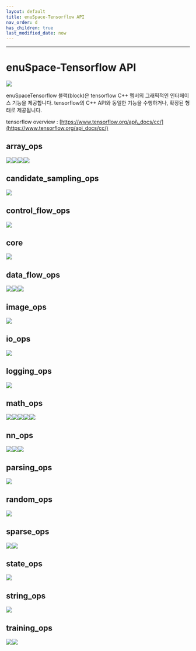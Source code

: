 ```yaml
---
layout: default
title: enuSpace-Tensorflow API
nav_order: d
has_children: true
last_modified_date: now
---
```


---

# enuSpace-Tensorflow API

![](../assets/enuSpaceTensorflow_plugin.png)

enuSpaceTensorflow 블럭\(block\)은 tensorflow C++ 멤버의 그래픽적인 인터페이스 기능을 제공합니다. tensorflow의 C++ API와 동일한 기능을 수행하거나, 확장된 형태로 제공됩니다.

tensorflow overview : [https://www.tensorflow.org/api\_docs/cc/](https://www.tensorflow.org/api_docs/cc/)

## array\_ops

![](/assets/tf_array_ops_symbols1.png)![](./assets/tf_array_ops_symbols2.png)![](./assets/tf_array_ops_symbols3.png)![](./assets/tf_array_ops_symbols4.png)

## candidate\_sampling\_ops

![](./assets/tf_candidate_sampling_ops_symbols.png)

## control\_flow\_ops

![](./assets/tf_control_flow_ops_symbols.png)

## core

![](./assets/tf_core_symbols.png)

## data\_flow\_ops

![](./assets/tf_data_flow_ops_symbols1.png)![](./assets/tf_data_flow_ops_symbols2.png)![](./assets/tf_data_flow_ops_symbols3.png)

## image\_ops

![](./assets/tf_image_ops_symbols.png)

## io\_ops

![](./assets/tf_io_ops_symbols.png)

## logging\_ops

![](./assets/tf_logging_ops_symbols.png)

## math\_ops

![](./assets/tf_math_symbols1.png)![](./assets/tf_math_symbols2.png)![](./assets/tf_math_symbols3.png)![](./assets/tf_math_symbols4.png)![](./assets/tf_math_symbols5.png)

## nn\_ops

![](./assets/tf_nn_ops_symbols1.png)![](./assets/tf_nn_ops_symbols2.png)![](./assets/tf_nn_ops_symbols3.png)

## parsing\_ops

![](./assets/tf_parsing_op_symbols.png)

## random\_ops

![](./assets/tf_random_symbols.png)

## sparse\_ops

![](./assets/tf_sparse_ops_symbols1.png)![](./assets/tf_sparse_ops_symbols2.png)

## state\_ops

![](./assets/tf_state_symbols.png)

## string\_ops

![](./assets/tf_string_ops_symbols.png)

## training\_ops

![](./assets/tf_traning_ops_symbols1.png)![](./assets/tf_training_ops_symbols2.png)

